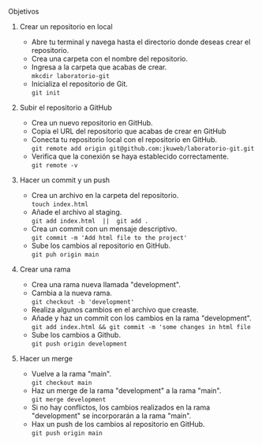 Objetivos

1. Crear un repositorio en local

    - Abre tu terminal y navega hasta el directorio donde deseas crear el repositorio.
    - Crea una carpeta con el nombre del repositorio.<br/>
    - Ingresa a la carpeta que acabas de crear.<br/>
    ``` mkcdir laboratorio-git ```
    - Inicializa el repositorio de Git.<br/>
    ``` git init ```

2. Subir el repositorio a GitHub

    - Crea un nuevo repositorio en GitHub.
    - Copia el URL del repositorio que acabas de crear en GitHub
    - Conecta tu repositorio local con el repositorio en GitHub.<br/>
    ``` git remote add origin git@github.com:jkuweb/laboratorio-git.git ```  
    - Verifica que la conexión se haya establecido correctamente.<br/>
    ``` git remote -v ```

3. Hacer un commit y un push

    - Crea un archivo en la carpeta del repositorio.<br/>
    ``` touch index.html ```
    - Añade el archivo al staging.<br/>
    ``` git add index.html  ||  git add . ```
    - Crea un commit con un mensaje descriptivo.<br/>
    ``` git commit -m 'Add html file to the project' ```
    - Sube los cambios al repositorio en GitHub.<br/>
    ``` git puh origin main ```

4. Crear una rama

    - Crea una rama nueva llamada "development".
    - Cambia a la nueva rama.<br/>
    ``` git checkout -b 'development' ```
    - Realiza algunos cambios en el archivo que creaste.
    - Añade y haz un commit con los cambios en la rama "development".<br/>
    ``` git add index.html && git commit -m 'some changes in html file ```
    - Sube los cambios a Github.<br/>
    ``` git push origin development ```

5. Hacer un merge

    - Vuelve a la rama "main".<br/>
    ``` git checkout main ```
    - Haz un merge de la rama "development" a la rama "main".<br/>
    ``` git merge development ```
    - Si no hay conflictos, los cambios realizados en la rama "development" se incorporarán a la rama "main".
    - Hax un push de los cambios al repositorio en GitHub.<br/>
    ``` git push origin main ```
